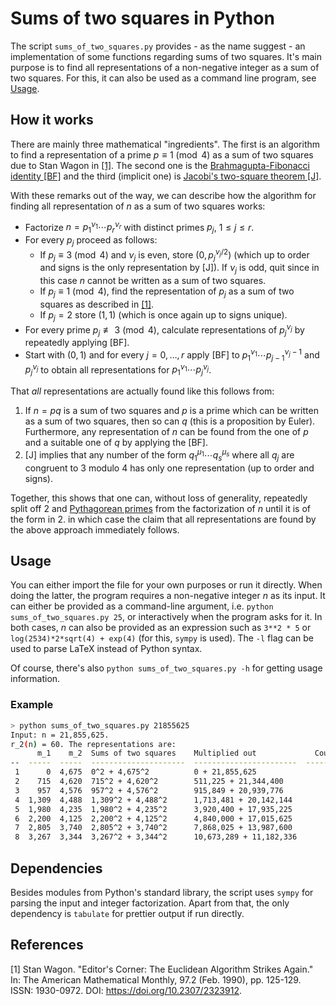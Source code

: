 # Sums of two squares in Python

The script `sums_of_two_squares.py` provides - as the name suggest - an implementation of some functions regarding sums of two squares.
It's main purpose is to find all representations of a non-negative integer as a sum of two squares.
For this, it can also be used as a command line program, see [Usage](#usage).

## How it works

There are mainly three mathematical "ingredients".
The first is an algorithm to find a representation of a prime $p \equiv 1 \pmod 4$ as a sum of two squares due to Stan Wagon in [[1]](#1).
The second one is the [Brahmagupta-Fibonacci identity [BF]](https://en.wikipedia.org/wiki/Brahmagupta%E2%80%93Fibonacci_identity) and the third (implicit one) is [Jacobi's two-square theorem [J]](https://en.wikipedia.org/wiki/Sum_of_two_squares_theorem#Jacobi's_two-square_theorem).

With these remarks out of the way, we can describe how the algorithm for finding all representation of $n$ as a sum of two squares works:
- Factorize $n = p_1^{\nu_1} \cdots p_r^{\nu_r}$ with distinct primes $p_j$, $1 \le j \le r$.
- For every $p_j$ proceed as follows:
    - If $p_j \equiv 3 \pmod 4$ and $\nu_j$ is even, store $(0, p_j^{\nu_j/2})$ (which up to order and signs is the only representation by [J]).
        If $\nu_j$ is odd, quit since in this case $n$ cannot be written as a sum of two squares.
    - If $p_j \equiv 1 \pmod 4$, find the representation of $p_j$ as a sum of two squares as described in [[1]](#1).
    - If $p_j = 2$ store $(1,1)$ (which is once again up to signs unique).
- For every prime $p_j \not\equiv 3 \pmod 4$, calculate representations of $p_j^{\nu_j}$ by repeatedly applying [BF].
- Start with $(0, 1)$ and for every $j = 0, \dots, r$ apply [BF] to $p_1^{\nu_1} \cdots p_{j - 1}^{\nu_j - 1}$ and $p_j^{\nu_j}$ to obtain all representations for $p_1^{\nu_1} \cdots p_j^{\nu_j}$.

That _all_ representations are actually found like this follows from:
1. If $n = p q$ is a sum of two squares and $p$ is a prime which can be written as a sum of two squares, then so can $q$ (this is a proposition by Euler).
    Furthermore, any representation of $n$ can be found from the one of $p$ and a suitable one of $q$ by applying the [BF].
2. [J] implies that any number of the form $q_1^{\mu_1} \cdots q_s^{\mu_s}$ where all $q_j$ are congruent to $3$ modulo $4$ has only one representation (up to order and signs).

Together, this shows that one can, without loss of generality, repeatedly split off $2$ and [Pythagorean primes](https://en.wikipedia.org/wiki/Pythagorean_prime) from the factorization of $n$ until it is of the form in 2. in which case the claim that all representations are found by the above approach immediately follows.

## Usage

You can either import the file for your own purposes or run it directly.
When doing the latter, the program requires a non-negative integer $n$ as its input.
It can either be provided as a command-line argument, i.e. `python sums_of_two_squares.py 25`, or interactively when the program asks for it.
In both cases, $n$ can also be provided as an expression such as `3**2 * 5` or `log(2534)*2*sqrt(4) + exp(4)` (for this, `sympy` is used).
The `-l` flag can be used to parse LaTeX instead of Python syntax.

Of course, there's also `python sums_of_two_squares.py -h` for getting usage information.

### Example

```sh
> python sums_of_two_squares.py 21855625
Input: n = 21,855,625.
r_2(n) = 60. The representations are:
      m_1    m_2  Sums of two squares    Multiplied out             Count
--  -----  -----  ---------------------  -----------------------  -------
 1      0  4,675  0^2 + 4,675^2          0 + 21,855,625                 4
 2    715  4,620  715^2 + 4,620^2        511,225 + 21,344,400           8
 3    957  4,576  957^2 + 4,576^2        915,849 + 20,939,776           8
 4  1,309  4,488  1,309^2 + 4,488^2      1,713,481 + 20,142,144         8
 5  1,980  4,235  1,980^2 + 4,235^2      3,920,400 + 17,935,225         8
 6  2,200  4,125  2,200^2 + 4,125^2      4,840,000 + 17,015,625         8
 7  2,805  3,740  2,805^2 + 3,740^2      7,868,025 + 13,987,600         8
 8  3,267  3,344  3,267^2 + 3,344^2      10,673,289 + 11,182,336        8
```

## Dependencies

Besides modules from Python's standard library, the script uses `sympy` for parsing the input and integer factorization.
Apart from that, the only dependency is `tabulate` for prettier output if run directly.

## References
<a id="1">[1]</a> 
Stan Wagon.
"Editor's Corner: The Euclidean Algorithm Strikes Again."
In: The American Mathematical Monthly, 97.2 (Feb. 1990), pp. 125-129.
ISSN: 1930-0972.
DOI: https://doi.org/10.2307/2323912.

